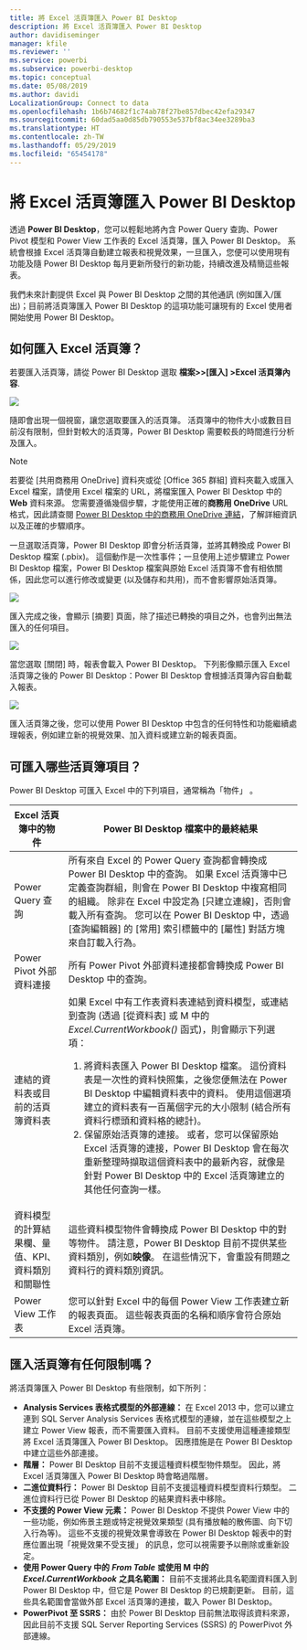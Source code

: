 ```yaml
---
title: 將 Excel 活頁簿匯入 Power BI Desktop
description: 將 Excel 活頁簿匯入 Power BI Desktop
author: davidiseminger
manager: kfile
ms.reviewer: ''
ms.service: powerbi
ms.subservice: powerbi-desktop
ms.topic: conceptual
ms.date: 05/08/2019
ms.author: davidi
LocalizationGroup: Connect to data
ms.openlocfilehash: 1b6b74682f1c74ab78f27be857dbec42efa29347
ms.sourcegitcommit: 60dad5aa0d85db790553e537bf8ac34ee3289ba3
ms.translationtype: HT
ms.contentlocale: zh-TW
ms.lasthandoff: 05/29/2019
ms.locfileid: "65454178"
---
```

# <a name="import-excel-workbooks-into-power-bi-desktop"></a>將 Excel 活頁簿匯入 Power BI Desktop
透過 **Power BI Desktop**，您可以輕鬆地將內含 Power Query 查詢、Power Pivot 模型和 Power View 工作表的 Excel 活頁簿，匯入 Power BI Desktop。 系統會根據 Excel 活頁簿自動建立報表和視覺效果，一旦匯入，您便可以使用現有功能及隨 Power BI Desktop 每月更新所發行的新功能，持續改進及精簡這些報表。

我們未來計劃提供 Excel 與 Power BI Desktop 之間的其他通訊 (例如匯入/匯出)；目前將活頁簿匯入 Power BI Desktop 的這項功能可讓現有的 Excel 使用者開始使用 Power BI Desktop。

## <a name="how-do-i-import-an-excel-workbook"></a>如何匯入 Excel 活頁簿？
若要匯入活頁簿，請從 Power BI Desktop 選取 **檔案\>>[匯入] \>Excel 活頁簿內容**.

![](media/desktop-import-excel-workbooks/importexceltopbi_1.png)

隨即會出現一個視窗，讓您選取要匯入的活頁簿。 活頁簿中的物件大小或數目目前沒有限制，但針對較大的活頁簿，Power BI Desktop 需要較長的時間進行分析及匯入。

> [!NOTE]
> 若要從 [共用商務用 OneDrive]  資料夾或從 [Office 365 群組]  資料夾載入或匯入 Excel 檔案，請使用 Excel 檔案的 URL，將檔案匯入 Power BI Desktop 中的 **Web** 資料來源。 您需要遵循幾個步驟，才能使用正確的**商務用 OneDrive** URL 格式，因此請查閱 [Power BI Desktop 中的商務用 OneDrive 連結](desktop-use-onedrive-business-links.md)，了解詳細資訊以及正確的步驟順序。
> 
> 

一旦選取活頁簿，Power BI Desktop 即會分析活頁簿，並將其轉換成 Power BI Desktop 檔案 (.pbix)。 這個動作是一次性事件；一旦使用上述步驟建立 Power BI Desktop 檔案，Power BI Desktop 檔案與原始 Excel 活頁簿不會有相依關係，因此您可以進行修改或變更 (以及儲存和共用)，而不會影響原始活頁簿。

![](media/desktop-import-excel-workbooks/importexceltopbi_2.png)

匯入完成之後，會顯示 [摘要]  頁面，除了描述已轉換的項目之外，也會列出無法匯入的任何項目。

![](media/desktop-import-excel-workbooks/importexceltopbi_3.png)

當您選取 [關閉]  時，報表會載入 Power BI Desktop。 下列影像顯示匯入 Excel 活頁簿之後的 Power BI Desktop：Power BI Desktop 會根據活頁簿內容自動載入報表。

![](media/desktop-import-excel-workbooks/importexceltopbi_4.png)

匯入活頁簿之後，您可以使用 Power BI Desktop 中包含的任何特性和功能繼續處理報表，例如建立新的視覺效果、加入資料或建立新的報表頁面。

## <a name="which-workbook-elements-are-imported"></a>可匯入哪些活頁簿項目？
Power BI Desktop 可匯入 Excel 中的下列項目，通常稱為「物件」  。

| Excel 活頁簿中的物件 | Power BI Desktop 檔案中的最終結果 |
| --- | --- |
| Power Query 查詢 |所有來自 Excel 的 Power Query 查詢都會轉換成 Power BI Desktop 中的查詢。 如果 Excel 活頁簿中已定義查詢群組，則會在 Power BI Desktop 中複寫相同的組織。 除非在 Excel 中設定為 [只建立連線]，否則會載入所有查詢。 您可以在 Power BI Desktop 中，透過 [查詢編輯器]  的 [常用]  索引標籤中的 [屬性]  對話方塊來自訂載入行為。 |
| Power Pivot 外部資料連接 |所有 Power Pivot 外部資料連接都會轉換成 Power BI Desktop 中的查詢。 |
| 連結的資料表或目前的活頁簿資料表 |如果 Excel 中有工作表資料表連結到資料模型，或連結到查詢 (透過 [從資料表]  或 M 中的 *Excel.CurrentWorkbook()* 函式)，則會顯示下列選項： <ol><li>將資料表匯入 Power BI Desktop 檔案。 這份資料表是一次性的資料快照集，之後您便無法在 Power BI Desktop 中編輯資料表中的資料。 使用這個選項建立的資料表有一百萬個字元的大小限制 (結合所有資料行標頭和資料格的總計)。</li><li>保留原始活頁簿的連接。 或者，您可以保留原始 Excel 活頁簿的連接，Power BI Desktop 會在每次重新整理時擷取這個資料表中的最新內容，就像是針對 Power BI Desktop 中的 Excel 活頁簿建立的其他任何查詢一樣。</li></ul> |
| 資料模型的計算結果欄、量值、KPI、資料類別和關聯性 |這些資料模型物件會轉換成 Power BI Desktop 中的對等物件。 請注意，Power BI Desktop 目前不提供某些資料類別，例如**映像**。 在這些情況下，會重設有問題之資料行的資料類別資訊。 |
| Power View 工作表 |您可以針對 Excel 中的每個 Power View 工作表建立新的報表頁面。 這些報表頁面的名稱和順序會符合原始 Excel 活頁簿。 |

## <a name="are-there-any-limitations-to-importing-a-workbook"></a>匯入活頁簿有任何限制嗎？
將活頁簿匯入 Power BI Desktop 有些限制，如下所列：

* **Analysis Services 表格式模型的外部連線：** 在 Excel 2013 中，您可以建立連到 SQL Server Analysis Services 表格式模型的連線，並在這些模型之上建立 Power View 報表，而不需要匯入資料。 目前不支援使用這種連接類型將 Excel 活頁簿匯入 Power BI Desktop。 因應措施是在 Power BI Desktop 中建立這些外部連接。
* **階層：** Power BI Desktop 目前不支援這種資料模型物件類型。 因此，將 Excel 活頁簿匯入 Power BI Desktop 時會略過階層。
* **二進位資料行：** Power BI Desktop 目前不支援這種資料模型資料行類型。 二進位資料行已從 Power BI Desktop 的結果資料表中移除。
* **不支援的 Power View 元素：** Power BI Desktop 不提供 Power View 中的一些功能，例如佈景主題或特定視覺效果類型 (具有播放軸的散佈圖、向下切入行為等)。 這些不支援的視覺效果會導致在 Power BI Desktop 報表中的對應位置出現「視覺效果不受支援」  的訊息，您可以視需要予以刪除或重新設定。
* **使用 Power Query 中的** ***From Table*** **或使用 M 中的**  ***Excel.CurrentWorkbook*** **之具名範圍：** 目前不支援將此具名範圍資料匯入到 Power BI Desktop 中，但它是 Power BI Desktop 的已規劃更新。 目前，這些具名範圍會當做外部 Excel 活頁簿的連接，載入 Power BI Desktop。
* **PowerPivot 至 SSRS：** 由於 Power BI Desktop 目前無法取得該資料來源，因此目前不支援 SQL Server Reporting Services (SSRS) 的 PowerPivot 外部連線。

